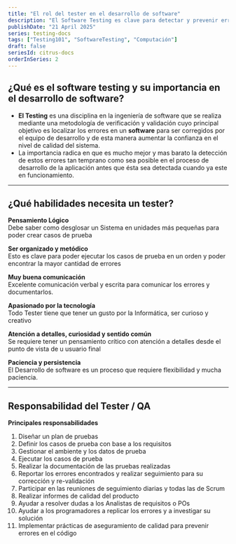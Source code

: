 ```yaml
---
title: "El rol del tester en el desarrollo de software"
description: "El Software Testing es clave para detectar y prevenir errores en el desarrollo, asegurando la calidad del producto final."
publishDate: "21 April 2025"
series: testing-docs
tags: ["Testing101", "SoftwareTesting", "Computación"]
draft: false
seriesId: citrus-docs
orderInSeries: 2
---
```


## ¿Qué es el software testing y su importancia en el desarrollo de software?
* **El Testing** es una disciplina en la ingeniería de software que se realiza mediante una metodología de verificación y validación cuyo principal objetivo es localizar los errores en un **software** para ser corregidos por el equipo de desarrollo y de esta manera aumentar la confianza en el nivel de calidad del sistema.
* La importancia radica en que es mucho mejor y mas barato la detección de estos errores tan temprano como sea posible en el proceso de desarrollo de la aplicación antes que ésta sea detectada cuando ya este en funcionamiento.

---

## ¿Qué habilidades necesita un tester?

**Pensamiento Lógico**  
Debe saber como desglosar un Sistema en unidades más pequeñas para poder crear casos de prueba

**Ser organizado y metódico**  
Esto es clave para poder ejecutar los casos de prueba en un orden y poder encontrar la mayor cantidad de errores

**Muy buena comunicación**  
Excelente comunicación verbal y escrita para comunicar los errores y documentarlos.

**Apasionado por la tecnología**  
Todo Tester tiene que tener un gusto por la Informática, ser curioso y creativo

**Atención a detalles, curiosidad y sentido común**  
Se requiere tener un pensamiento crítico con atención a detalles desde el punto de vista de u usuario final

**Paciencia y persistencia**  
El Desarrollo de software es un proceso que requiere flexibilidad y mucha paciencia.

---

## Responsabilidad del Tester / QA

**Principales responsabilidades**

1. Diseñar un plan de pruebas  
2. Definir los casos de prueba con base a los requisitos  
3. Gestionar el ambiente y los datos de prueba  
4. Ejecutar los casos de prueba  
5. Realizar la documentación de las pruebas realizadas  
6. Reportar los errores encontrados y realizar seguimiento para su corrección y re-validación  
7. Participar en las reuniones de seguimiento diarias y todas las de Scrum  
8. Realizar informes de calidad del producto  
9. Ayudar a resolver dudas a los Analistas de requisitos o POs  
10. Ayudar a los programadores a replicar los errores y a investigar su solución  
11. Implementar prácticas de aseguramiento de calidad para prevenir errores en el código
